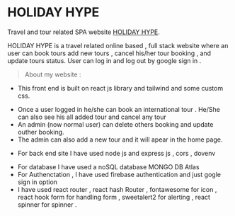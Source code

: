 # HOLIDAY HYPE

Travel and tour related SPA website [HOLIDAY HYPE](https://assignment-11-6eb12.web.app/).

HOLIDAY HYPE is a travel related online based , full stack website where an user can book tours add new tours , cancel his/her tour booking , and update tours status. User can log in and log out by google sign in .

> About my website :

- This front end is built on react js library and tailwind and some custom css.

* Once a user logged in he/she can book an international tour . He/She can also see his all added tour and cancel any tour
* An admin (now normal user) can delete others booking and update outher booking.
* The admin can also add a new tour and it will apear in the home page.

- For back end site I have used node js and express js , cors , dovenv

* For database I have used a noSQL database MONGO DB Atlas
* For Authenctation , I have used firebase authentication and just gogle sign in option
* I have used react router , react hash Router , fontawesome for icon , react hook form for handling form , sweetalert2 for alerting , react spinner for spinner .
